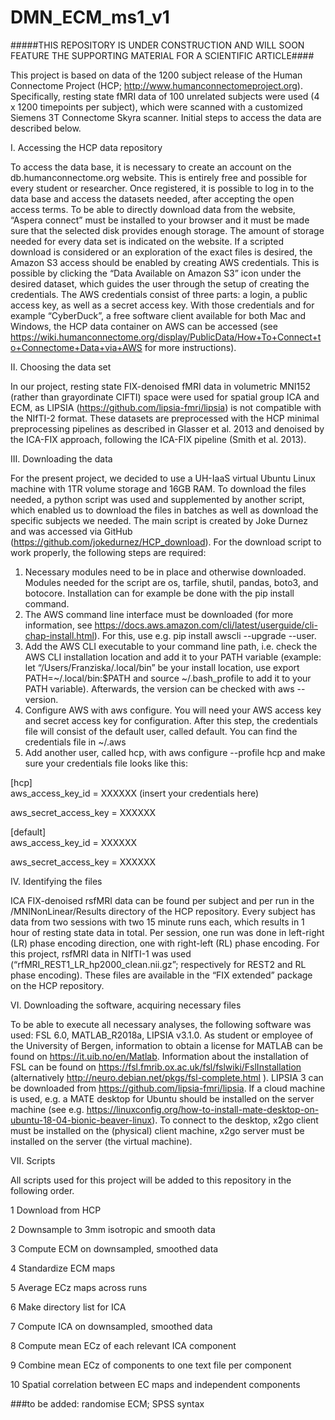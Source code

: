 # DMN_ECM_ms1_v1

#####THIS REPOSITORY IS UNDER CONSTRUCTION AND WILL SOON FEATURE THE SUPPORTING MATERIAL FOR A SCIENTIFIC ARTICLE#### 

This project is based on data of the 1200 subject release of the Human Connectome Project (HCP; http://www.humanconnectomeproject.org). Specifically, resting state fMRI data of 100 unrelated subjects were used (4 x 1200 timepoints per subject), which were scanned with a customized Siemens 3T Connectome Skyra scanner. Initial steps to access the data are described below.

I. Accessing the HCP data repository

To access the data base, it is necessary to create an account on the db.humanconnectome.org website. This is entirely free and possible for every student or researcher. Once registered, it is possible to log in to the data base and access the datasets needed, after accepting the open access terms. To be able to directly download data from the website, “Aspera connect” must be installed to your browser and it must be made sure that the selected disk provides enough storage. The amount of storage needed for every data set is indicated on the website. If a scripted download is considered or an exploration of the exact files is desired, the Amazon S3 access should be enabled by creating AWS credentials. This is possible by clicking the “Data Available on Amazon S3” icon under the desired dataset, which guides the user through the setup of creating the credentials. The AWS credentials consist of three parts: a login, a public access key, as well as a secret access key. With those credentials and for example “CyberDuck”, a free software client available for both Mac and Windows, the HCP data container on AWS can be accessed (see https://wiki.humanconnectome.org/display/PublicData/How+To+Connect+to+Connectome+Data+via+AWS for more instructions).

II. Choosing the data set

In our project, resting state FIX-denoised fMRI data in volumetric MNI152 (rather than grayordinate CIFTI) space were used for spatial group ICA and ECM, as LIPSIA (https://github.com/lipsia-fmri/lipsia) is not compatible with the NIfTI-2 format. These datasets are preprocessed with the HCP minimal preprocessing pipelines as described in Glasser et al. 2013 and denoised by the ICA-FIX approach, following the ICA-FIX pipeline (Smith et al. 2013).

III. Downloading the data

For the present project, we decided to use a UH-IaaS virtual Ubuntu Linux machine with 1TR volume storage and 16GB RAM. To download the files needed, a python script was used and supplemented by another script, which enabled us to download the files in batches as well as download the specific subjects we needed. The main script is created by Joke Durnez and was accessed via GitHub (https://github.com/jokedurnez/HCP_download). For the download script to work properly, the following steps are required:
1) Necessary modules need to be in place and otherwise downloaded. Modules needed for the script are os, tarfile, shutil, pandas, boto3, and botocore. Installation can for example be done with the pip install command.
2) The AWS command line interface must be downloaded (for more information, see https://docs.aws.amazon.com/cli/latest/userguide/cli-chap-install.html). For this, use e.g. pip install awscli --upgrade --user. 
3) Add the AWS CLI executable to your command line path, i.e. check the AWS CLI installation location and add it to your PATH variable (example: let “/Users/Franziska/.local/bin” be your install location, use export PATH=~/.local/bin:$PATH and source ~/.bash_profile to add it to your PATH variable). Afterwards, the version can be checked with aws --version.
4) Configure AWS with aws configure. You will need your AWS access key and secret access key for configuration. After this step, the credentials file will consist of the default user, called default. You can find the credentials file in ~/.aws
5) Add another user, called hcp, with aws configure --profile hcp and make sure your credentials file looks like this:

[hcp]    
aws_access_key_id = XXXXXX (insert your credentials here)

aws_secret_access_key = XXXXXX

[default]    
aws_access_key_id = XXXXXX 

aws_secret_access_key = XXXXXX



IV. Identifying the files 

ICA FIX-denoised rsfMRI data can be found per subject and per run in the /MNINonLinear/Results directory of the HCP repository. Every subject has data from two sessions with two 15 minute runs each, which results in 1 hour of resting state data in total. Per session, one run was done in left-right (LR) phase encoding direction, one with right-left (RL) phase encoding. For this project, rsfMRI data in NIfTI-1 was used (“rfMRI_REST1_LR_hp2000_clean.nii.gz”; respectively for REST2 and RL phase encoding). These files are available in the “FIX extended” package on the HCP repository.

VI. Downloading the software, acquiring necessary files

To be able to execute all necessary analyses, the following software was used: FSL 6.0, MATLAB_R2018a, LIPSIA v3.1.0. As student or employee of the University of Bergen, information to obtain a license for MATLAB can be found on https://it.uib.no/en/Matlab. Information about the installation of FSL can be found on https://fsl.fmrib.ox.ac.uk/fsl/fslwiki/FslInstallation (alternatively http://neuro.debian.net/pkgs/fsl-complete.html ). LIPSIA 3 can be downloaded from https://github.com/lipsia-fmri/lipsia. If a cloud machine is used, e.g. a MATE desktop for Ubuntu should be installed on the server machine (see e.g. https://linuxconfig.org/how-to-install-mate-desktop-on-ubuntu-18-04-bionic-beaver-linux). To connect to the desktop, x2go client must be installed on the (physical) client machine, x2go server must be installed on the server (the virtual machine). 

VII. Scripts

All scripts used for this project will be added to this repository in the following order.

1 Download from HCP 

2 Downsample to 3mm isotropic and smooth data 

3 Compute ECM on downsampled, smoothed data

4 Standardize ECM maps

5 Average ECz maps across runs 

6 Make directory list for ICA 

7 Compute ICA on downsampled, smoothed data 

8 Compute mean ECz of each relevant ICA component

9 Combine mean ECz of components to one text file per component

10 Spatial correlation between EC maps and independent components

###to be added:
randomise ECM; 
SPSS syntax


